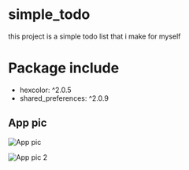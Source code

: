 

# simple_todo

this project is a simple todo list that i make for myself

# Package include
- hexcolor: ^2.0.5
- shared_preferences: ^2.0.9

## App pic

![App pic](https://raw.githubusercontent.com/Mman7/todolist_flutter/main/assets/showcase/Screenshot_1639904310_25.png)

![App pic 2](https://raw.githubusercontent.com/Mman7/todolist_flutter/main/assets/showcase/Screenshot_1639904332_25.png)
